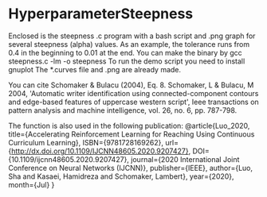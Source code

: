 # HyperparameterSteepness
Enclosed is the steepness .c program with a bash script and .png graph for several steepness (alpha) values. As an example, the tolerance runs from 0.4 in the beginning to 0.01 at the end.  You can make the binary by gcc steepness.c -lm -o steepness To run the demo script you need to install gnuplot The *.curves file and .png are already made.  

You can cite Schomaker &amp; Bulacu (2004), Eq. 8.  Schomaker, L &amp; Bulacu, M 2004, 'Automatic writer identification using connected-component contours and edge-based features of uppercase western script', Ieee transactions on pattern analysis and machine intelligence, vol. 26, no. 6, pp. 787-798.  

The function is also used in the following publication: 
@article{Luo_2020, 
  title={Accelerating Reinforcement Learning for Reaching Using Continuous Curriculum Learning}, 
  ISBN={9781728169262}, url={http://dx.doi.org/10.1109/IJCNN48605.2020.9207427}, 
  DOI={10.1109/ijcnn48605.2020.9207427}, 
  journal={2020 International Joint Conference on Neural Networks (IJCNN)}, 
  publisher={IEEE}, 
  author={Luo, Sha and Kasaei, Hamidreza and Schomaker, Lambert}, 
  year={2020}, month={Jul} 
}
